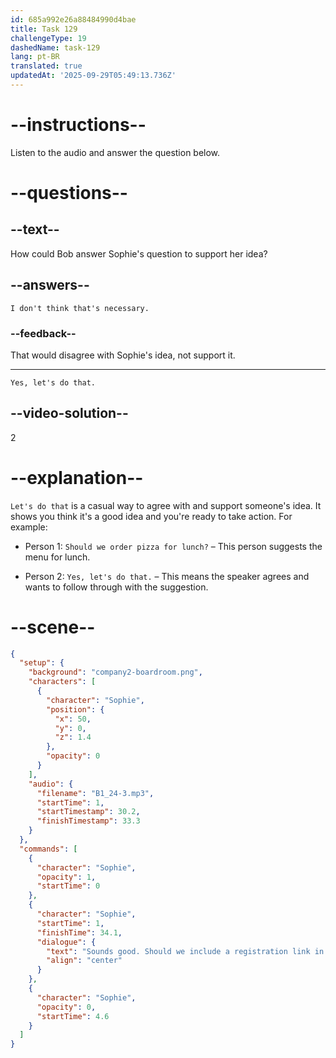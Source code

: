 ```yaml
---
id: 685a992e26a88484990d4bae
title: Task 129
challengeType: 19
dashedName: task-129
lang: pt-BR
translated: true
updatedAt: '2025-09-29T05:49:13.736Z'
---
```


<!-- (Audio) Sophie: Sounds good. Should we include a registration link in the invite? -->

<!-- SPEAKING -->

# --instructions--

Listen to the audio and answer the question below.

# --questions--

## --text--

How could Bob answer Sophie's question to support her idea?

## --answers--

`I don't think that's necessary.`

### --feedback--

That would disagree with Sophie's idea, not support it.

---

`Yes, let's do that.`

## --video-solution--

2

# --explanation--

`Let's do that` is a casual way to agree with and support someone's idea. It shows you think it's a good idea and you're ready to take action. For example:

- Person 1: `Should we order pizza for lunch?` – This person suggests the menu for lunch.

- Person 2: `Yes, let's do that.` – This means the speaker agrees and wants to follow through with the suggestion.

# --scene--

```json
{
  "setup": {
    "background": "company2-boardroom.png",
    "characters": [
      {
        "character": "Sophie",
        "position": {
          "x": 50,
          "y": 0,
          "z": 1.4
        },
        "opacity": 0
      }
    ],
    "audio": {
      "filename": "B1_24-3.mp3",
      "startTime": 1,
      "startTimestamp": 30.2,
      "finishTimestamp": 33.3
    }
  },
  "commands": [
    {
      "character": "Sophie",
      "opacity": 1,
      "startTime": 0
    },
    {
      "character": "Sophie",
      "startTime": 1,
      "finishTime": 34.1,
      "dialogue": {
        "text": "Sounds good. Should we include a registration link in the invite?",
        "align": "center"
      }
    },
    {
      "character": "Sophie",
      "opacity": 0,
      "startTime": 4.6
    }
  ]
}
```

